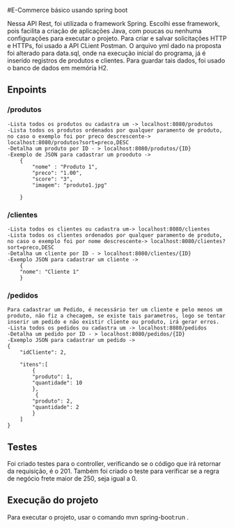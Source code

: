 #E-Commerce básico usando spring boot

Nessa API Rest, foi utilizada o framework Spring. Escolhi esse framework, pois facilita a criação de aplicações Java, com poucas ou nenhuma configurações para executar o projeto. Para criar e salvar solicitações HTTP e HTTPs, foi usado a API CLient Postman. 
O arquivo yml dado na proposta foi alterado para data.sql, onde na execução inicial do programa, já é inserido registros de produtos e clientes. Para guardar tais dados, foi usado o banco de dados em memória H2.


## Enpoints
### /produtos
    -Lista todos os produtos ou cadastra um -> localhost:8080/produtos
    -Lista todos os produtos ordenados por qualquer paramento de produto, no caso o exemplo foi por preco descrescente-> localhost:8080/produtos?sort=preco,DESC
    -Detalha um produto por ID - > localhost:8080/produtos/{ID}
    -Exemplo de JSON para cadastrar um prooduto -> 
        {
            "nome" : "Produto 1",
            "preco": "1.00",
            "score": "3",
            "imagem": "produto1.jpg"
        
        }
### /clientes
    -Lista todos os clientes ou cadastra um-> localhost:8080/clientes
    -Lista todos os clientes ordenados por qualquer paramento de produto, no caso o exemplo foi por nome descrescente-> localhost:8080/clientes?sort=preco,DESC
    -Detalha um cliente por ID - > localhost:8080/clientes/{ID}
    -Exemplo JSON para cadastrar um cliente -> 
        {
        "nome": "Cliente 1"
        }
### /pedidos
    Para cadastrar um Pedido, é necessário ter um cliente e pelo menos um produto, não fiz a checagem, se existe tais parametros, logo se tentar inserir um pedido e não existir cliente ou produto, irá gerar erros.
    -Lista todos os pedidos ou cadastra um -> localhost:8080/pedidos
    -Detalha um pedido por ID - > localhost:8080/pedidos/{ID}
    -Exemplo JSON para cadastrar um pedido -> 
    {
        "idCliente": 2,
        
        "itens":[
            {
            "produto": 1,
            "quantidade": 10
            },
             {
            "produto": 2,
            "quantidade": 2
            }
        ]
    }

## Testes
Foi criado testes para o controller, verificando se o código que irá retornar da requisição, é o 201. 
Também foi criado o teste para verificar se a regra de negócio frete maior de 250, seja igual a 0.

## Execução do projeto 
Para executar o projeto, usar o comando mvn spring-boot:run   .






    
    

